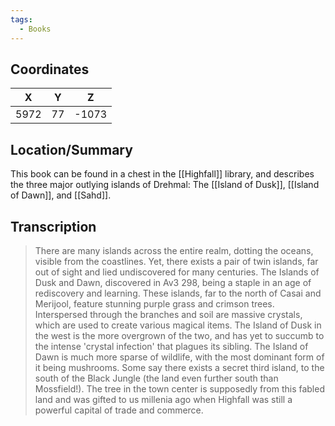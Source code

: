 ```yaml
---
tags:
  - Books
---
```


## Coordinates
| **X** | **Y** | **Z** |
| :---: | :---: | :---: |
| 5972  |  77   | -1073 |

## Location/Summary
This book can be found in a chest in the [[Highfall]] library, and describes the three major outlying islands of Drehmal: The [[Island of Dusk]], [[Island of Dawn]], and [[Sahd]].

## Transcription
> There are many islands across the entire realm, dotting the oceans, visible from the coastlines. Yet, there exists a pair of twin islands, far out of sight and lied undiscovered for many centuries. The Islands of Dusk and Dawn, discovered in Av3 298, being a staple in an age of rediscovery and learning. These islands, far to the north of Casai and Merijool, feature stunning purple grass and crimson trees. Interspersed through the branches and soil are massive crystals, which are used to create various magical items. The Island of Dusk in the west is the more overgrown of the two, and has yet to succumb to the intense 'crystal infection' that plagues its sibling. The Island of Dawn is much more sparse of wildlife, with the most dominant form of it being mushrooms. Some say there exists a secret third island, to the south of the Black Jungle (the land even further south than Mossfield!). The tree in the town center is supposedly from this fabled land and was gifted to us millenia ago when Highfall was still a powerful capital of trade and commerce.



